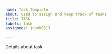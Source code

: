 ```yaml
---
name: Task Template
about: Used to assign and keep track of tasks
title: TASK
labels: task
assignees: jkook9513

---
```


Details about task
